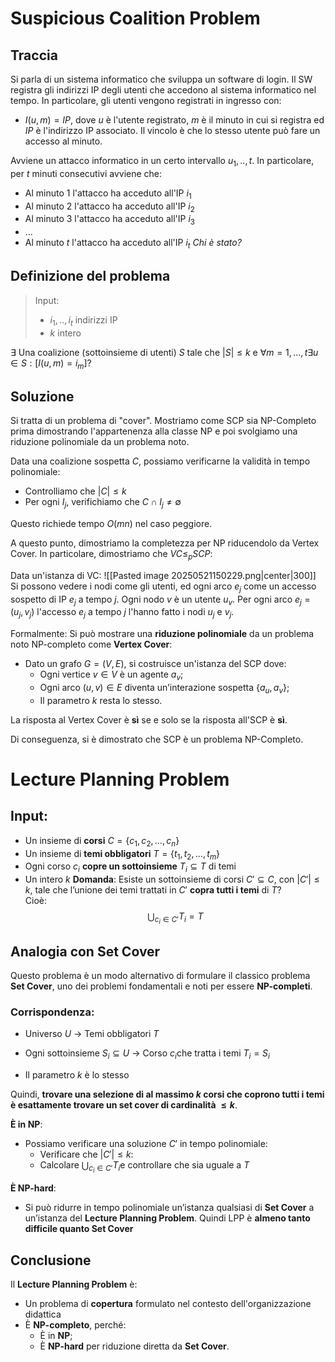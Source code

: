 # Suspicious Coalition Problem
## Traccia
Si parla di un sistema informatico che sviluppa un software di login. Il SW registra gli indirizzi IP degli utenti che accedono al sistema informatico nel tempo. In particolare, gli utenti vengono registrati in ingresso con:
- $I(u,m)=IP$, dove $u$ è l'utente registrato, $m$ è il minuto in cui si registra ed $IP$ è l'indirizzo IP associato.
Il vincolo è che lo stesso utente può fare un accesso al minuto.

Avviene un attacco informatico in un certo intervallo $u_1,..,t$. In particolare, per $t$ minuti consecutivi avviene che:
- Al minuto $1$ l'attacco ha acceduto all'IP $i_1$
- Al minuto $2$ l'attacco ha acceduto all'IP $i_2$
- Al minuto $3$ l'attacco ha acceduto all'IP $i_3$
- ...
- Al minuto $t$ l'attacco ha acceduto all'IP $i_t$
*Chi è stato?*
## Definizione del problema

>Input:
>- $i_1,..,i_t$ indirizzi IP
>- $k$ intero

$\exists$ Una coalizione (sottoinsieme di utenti) $S$ tale che $|S|\le k$ e $\forall m=1,...,t\exists u\in S:[I(u,m)=i_m]$?
## Soluzione

Si tratta di un problema di "cover". Mostriamo come SCP sia NP-Completo prima dimostrando l'appartenenza alla classe NP e poi svolgiamo una riduzione polinomiale da un problema noto.

Data una coalizione sospetta $C$, possiamo verificarne la validità in tempo polinomiale:
- Controlliamo che $|C| \leq k$
- Per ogni $I_j$​, verifichiamo che $C \cap I_j \neq \emptyset$    

Questo richiede tempo $O(mn)$ nel caso peggiore.

A questo punto, dimostriamo la completezza per NP riducendolo da Vertex Cover.
In particolare, dimostriamo che $VC\le_p SCP$:

Data un'istanza di VC:
![[Pasted image 20250521150229.png|center|300]]
Si possono vedere i nodi come gli utenti, ed ogni arco $e_j$ come un accesso sospetto di IP $e_j$ a tempo $j$. Ogni nodo $v$ è un utente $u_v$. Per ogni arco $e_j=(u_j,v_j)$ l'accesso $e_j$ a tempo $j$ l'hanno fatto i nodi $u_j$ e $v_j$.

Formalmente:
Si può mostrare una **riduzione polinomiale** da un problema noto NP-completo come **Vertex Cover**:
- Dato un grafo $G=(V,E)$, si costruisce un'istanza del SCP dove:
    - Ogni vertice $v \in V$ è un agente $a_v$;​
    - Ogni arco $(u, v) \in E$ diventa un’interazione sospetta $\{a_u, a_v\}$;
    - Il parametro $k$ resta lo stesso.       

La risposta al Vertex Cover è **sì** se e solo se la risposta all'SCP è **sì**.

Di conseguenza, si è dimostrato che SCP è un problema NP-Completo.
# Lecture Planning Problem

## Input:
- Un insieme di **corsi** $C = \{c_1, c_2, \dots, c_n\}$    
- Un insieme di **temi obbligatori** $T = \{t_1, t_2, \dots, t_m\}$
- Ogni corso $c_i$​ **copre un sottoinsieme** $T_i \subseteq T$ di temi
- Un intero $k$
**Domanda**:
Esiste un sottoinsieme di corsi $C' \subseteq C$, con $|C'| \leq k$, tale che l’unione dei temi trattati in $C′$ **copra tutti i temi** di $T$?  
Cioè: $$\bigcup_{c_i \in C'} T_i = T$$
##  Analogia con Set Cover

Questo problema è un modo alternativo di formulare il classico problema **Set Cover**, uno dei problemi fondamentali e noti per essere **NP-completi**.

### Corrispondenza:

- Universo $U$ → Temi obbligatori $T$

- Ogni sottoinsieme $S_i \subseteq U$ → Corso $c_i$​ che tratta i temi $T_i = S_i$    
- Il parametro $k$ è lo stesso

Quindi, **trovare una selezione di al massimo $k$ corsi che coprono tutti i temi è esattamente trovare un set cover di cardinalità $\leq k$**.

**È in NP**:

- Possiamo verificare una soluzione $C′$ in tempo polinomiale:
    - Verificare che $|C'| \leq k$:
    - Calcolare $\bigcup_{c_i \in C'} T_i$​ e controllare che sia uguale a $T$

**È NP-hard**:

- Si può ridurre in tempo polinomiale un’istanza qualsiasi di **Set Cover** a un’istanza del **Lecture Planning Problem**.
 Quindi LPP è **almeno tanto difficile quanto Set Cover**
## Conclusione

Il **Lecture Planning Problem** è:
- Un problema di **copertura** formulato nel contesto dell'organizzazione didattica
- È **NP-completo**, perché:
    - È in **NP**;
    - È **NP-hard** per riduzione diretta da **Set Cover**.
